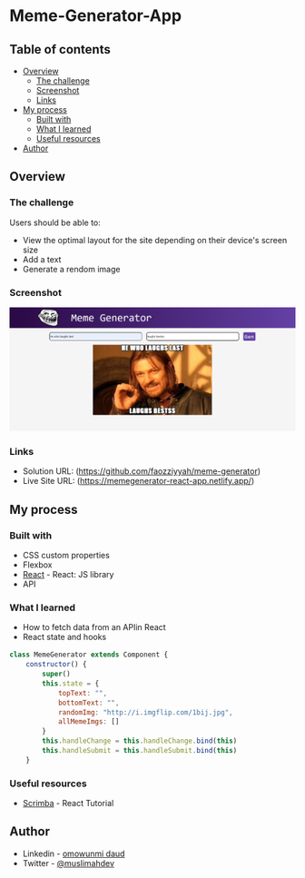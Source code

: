 # Meme-Generator-App 

## Table of contents

- [Overview](#overview)
  - [The challenge](#the-challenge)
  - [Screenshot](#screenshot)
  - [Links](#links)
- [My process](#my-process)
  - [Built with](#built-with)
  - [What I learned](#what-i-learned)
  - [Useful resources](#useful-resources)
- [Author](#author)

## Overview

### The challenge

Users should be able to:

- View the optimal layout for the site depending on their device's screen size
- Add a text
- Generate a rendom image

### Screenshot

![](./screenshot.png)


### Links

- Solution URL: (https://github.com/faozziyyah/meme-generator)
- Live Site URL: (https://memegenerator-react-app.netlify.app/)

## My process

### Built with

- CSS custom properties
- Flexbox
- [React](https://reactjs.org/) - React: JS library
- API

### What I learned

- How to fetch data from an APIin React
- React state and hooks

```React.js
class MemeGenerator extends Component {
    constructor() {
        super()
        this.state = {
            topText: "",
            bottomText: "",
            randomImg: "http://i.imgflip.com/1bij.jpg",
            allMemeImgs: []
        }
        this.handleChange = this.handleChange.bind(this)
        this.handleSubmit = this.handleSubmit.bind(this)
    }
```

### Useful resources

- [Scrimba](https://scrimba.com/learn/learnreact) - React Tutorial

## Author

- Linkedin - [omowunmi daud](https://linkedin.com/in/faasamomowunmi-daud)
- Twitter - [@muslimahdev](https://www.twitter.com/muslimahdev)
